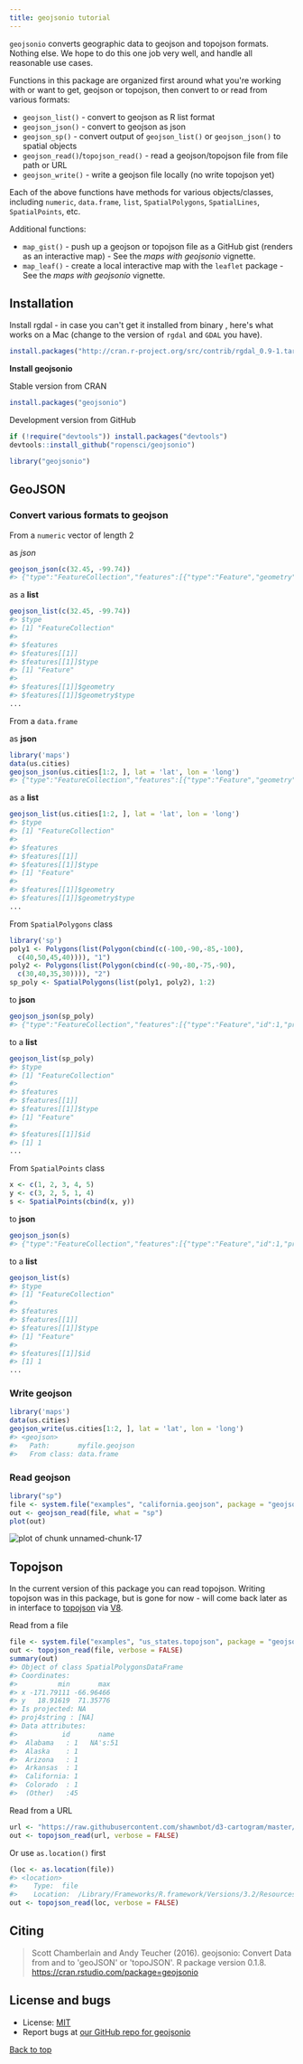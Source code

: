 ```yaml
---
title: geojsonio tutorial
---
```




`geojsonio` converts geographic data to geojson and topojson formats. Nothing else. We hope to do this one job very well, and handle all reasonable use cases.

Functions in this package are organized first around what you're working with or want to get, geojson or topojson, then convert to or read from various formats:

* `geojson_list()` - convert to geojson as R list format
* `geojson_json()` - convert to geojson as json
* `geojson_sp()` - convert output of `geojson_list()` or `geojson_json()` to spatial objects
* `geojson_read()`/`topojson_read()` - read a geojson/topojson file from file path or URL
* `geojson_write()` - write a geojson file locally (no write topojson yet)

Each of the above functions have methods for various objects/classes, including `numeric`, `data.frame`, `list`, `SpatialPolygons`, `SpatialLines`, `SpatialPoints`, etc.

Additional functions:

* `map_gist()` - push up a geojson or topojson file as a GitHub gist (renders as an interactive map) - See the _maps with geojsonio_ vignette.
* `map_leaf()` - create a local interactive map with the `leaflet` package - See the _maps with geojsonio_ vignette.

<section id="installation">

## Installation

Install rgdal - in case you can't get it installed from binary , here's what works on a Mac (change to the version of `rgdal` and `GDAL` you have).


```r
install.packages("http://cran.r-project.org/src/contrib/rgdal_0.9-1.tar.gz", repos = NULL, type="source", configure.args = "--with-gdal-config=/Library/Frameworks/GDAL.framework/Versions/1.11/unix/bin/gdal-config --with-proj-include=/Library/Frameworks/PROJ.framework/unix/include --with-proj-lib=/Library/Frameworks/PROJ.framework/unix/lib")
```

__Install geojsonio__

Stable version from CRAN


```r
install.packages("geojsonio")
```

Development version from GitHub


```r
if (!require("devtools")) install.packages("devtools")
devtools::install_github("ropensci/geojsonio")
```


```r
library("geojsonio")
```

<section id="usage">

## GeoJSON

### Convert various formats to geojson

From a `numeric` vector of length 2

as _json_


```r
geojson_json(c(32.45, -99.74))
#> {"type":"FeatureCollection","features":[{"type":"Feature","geometry":{"type":"Point","coordinates":[32.45,-99.74]},"properties":{}}]}
```

as a __list__


```r
geojson_list(c(32.45, -99.74))
#> $type
#> [1] "FeatureCollection"
#>
#> $features
#> $features[[1]]
#> $features[[1]]$type
#> [1] "Feature"
#>
#> $features[[1]]$geometry
#> $features[[1]]$geometry$type
...
```

From a `data.frame`

as __json__


```r
library('maps')
data(us.cities)
geojson_json(us.cities[1:2, ], lat = 'lat', lon = 'long')
#> {"type":"FeatureCollection","features":[{"type":"Feature","geometry":{"type":"Point","coordinates":[-99.74,32.45]},"properties":{"name":"Abilene TX","country.etc":"TX","pop":"113888","capital":"0"}},{"type":"Feature","geometry":{"type":"Point","coordinates":[-81.52,41.08]},"properties":{"name":"Akron OH","country.etc":"OH","pop":"206634","capital":"0"}}]}
```

as a __list__


```r
geojson_list(us.cities[1:2, ], lat = 'lat', lon = 'long')
#> $type
#> [1] "FeatureCollection"
#>
#> $features
#> $features[[1]]
#> $features[[1]]$type
#> [1] "Feature"
#>
#> $features[[1]]$geometry
#> $features[[1]]$geometry$type
...
```

From `SpatialPolygons` class


```r
library('sp')
poly1 <- Polygons(list(Polygon(cbind(c(-100,-90,-85,-100),
  c(40,50,45,40)))), "1")
poly2 <- Polygons(list(Polygon(cbind(c(-90,-80,-75,-90),
  c(30,40,35,30)))), "2")
sp_poly <- SpatialPolygons(list(poly1, poly2), 1:2)
```

to __json__


```r
geojson_json(sp_poly)
#> {"type":"FeatureCollection","features":[{"type":"Feature","id":1,"properties":{"dummy":0},"geometry":{"type":"Polygon","coordinates":[[[-100,40],[-90,50],[-85,45],[-100,40]]]}},{"type":"Feature","id":2,"properties":{"dummy":0},"geometry":{"type":"Polygon","coordinates":[[[-90,30],[-80,40],[-75,35],[-90,30]]]}}]}
```

to a __list__


```r
geojson_list(sp_poly)
#> $type
#> [1] "FeatureCollection"
#>
#> $features
#> $features[[1]]
#> $features[[1]]$type
#> [1] "Feature"
#>
#> $features[[1]]$id
#> [1] 1
...
```

From `SpatialPoints` class


```r
x <- c(1, 2, 3, 4, 5)
y <- c(3, 2, 5, 1, 4)
s <- SpatialPoints(cbind(x, y))
```

to __json__


```r
geojson_json(s)
#> {"type":"FeatureCollection","features":[{"type":"Feature","id":1,"properties":{"dat":1},"geometry":{"type":"Point","coordinates":[1,3]}},{"type":"Feature","id":2,"properties":{"dat":2},"geometry":{"type":"Point","coordinates":[2,2]}},{"type":"Feature","id":3,"properties":{"dat":3},"geometry":{"type":"Point","coordinates":[3,5]}},{"type":"Feature","id":4,"properties":{"dat":4},"geometry":{"type":"Point","coordinates":[4,1]}},{"type":"Feature","id":5,"properties":{"dat":5},"geometry":{"type":"Point","coordinates":[5,4]}}]}
```

to a __list__


```r
geojson_list(s)
#> $type
#> [1] "FeatureCollection"
#>
#> $features
#> $features[[1]]
#> $features[[1]]$type
#> [1] "Feature"
#>
#> $features[[1]]$id
#> [1] 1
...
```

### Write geojson


```r
library('maps')
data(us.cities)
geojson_write(us.cities[1:2, ], lat = 'lat', lon = 'long')
#> <geojson>
#>   Path:       myfile.geojson
#>   From class: data.frame
```

### Read geojson


```r
library("sp")
file <- system.file("examples", "california.geojson", package = "geojsonio")
out <- geojson_read(file, what = "sp")
plot(out)
```

![plot of chunk unnamed-chunk-17](../assets/tutorial-images/geojsonio/unnamed-chunk-17-1.png)

## Topojson

In the current version of this package you can read topojson. Writing topojson was in this package, but is gone for now - will come back later as in interface to [topojson](https://github.com/mbostock/topojson) via [V8](https://github.com/jeroenooms/V8).

Read from a file


```r
file <- system.file("examples", "us_states.topojson", package = "geojsonio")
out <- topojson_read(file, verbose = FALSE)
summary(out)
#> Object of class SpatialPolygonsDataFrame
#> Coordinates:
#>          min       max
#> x -171.79111 -66.96466
#> y   18.91619  71.35776
#> Is projected: NA
#> proj4string : [NA]
#> Data attributes:
#>           id       name
#>  Alabama   : 1   NA's:51
#>  Alaska    : 1
#>  Arizona   : 1
#>  Arkansas  : 1
#>  California: 1
#>  Colorado  : 1
#>  (Other)   :45
```

Read from a URL


```r
url <- "https://raw.githubusercontent.com/shawnbot/d3-cartogram/master/data/us-states.topojson"
out <- topojson_read(url, verbose = FALSE)
```

Or use `as.location()` first


```r
(loc <- as.location(file))
#> <location>
#>    Type:  file
#>    Location:  /Library/Frameworks/R.framework/Versions/3.2/Resources/library/geojsonio/examples/us_states.topojson
out <- topojson_read(loc, verbose = FALSE)
```


<section id="citing">

## Citing

> Scott Chamberlain and Andy Teucher (2016). geojsonio: Convert Data from and to 'geoJSON' or 'topoJSON'. R package version 0.1.8. https://cran.rstudio.com/package=geojsonio


<section id="license_bugs">

## License and bugs

* License: [MIT](http://opensource.org/licenses/MIT)
* Report bugs at [our GitHub repo for geojsonio](https://github.com/ropensci/geojsonio/issues?state=open)


[Back to top](#top)
